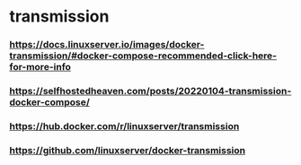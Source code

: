 # transmission  
### https://docs.linuxserver.io/images/docker-transmission/#docker-compose-recommended-click-here-for-more-info
### https://selfhostedheaven.com/posts/20220104-transmission-docker-compose/
### https://hub.docker.com/r/linuxserver/transmission
### https://github.com/linuxserver/docker-transmission

